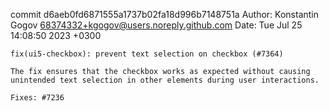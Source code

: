commit d6aeb0fd6871555a1737b02fa18d996b7148751a
Author: Konstantin Gogov <68374332+kgogov@users.noreply.github.com>
Date:   Tue Jul 25 14:08:50 2023 +0300

    fix(ui5-checkbox): prevent text selection on checkbox (#7364)
    
    The fix ensures that the checkbox works as expected without causing
    unintended text selection in other elements during user interactions.
    
    Fixes: #7236
